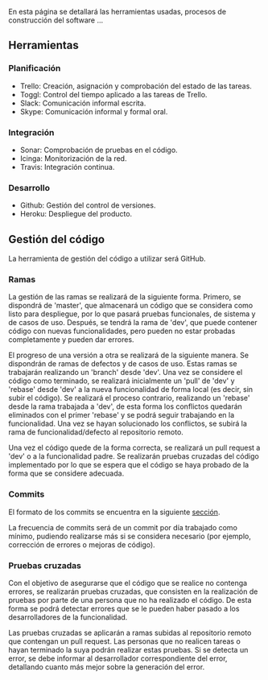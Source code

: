 En esta página se detallará las herramientas usadas, procesos de construcción del software ...

## Herramientas

### Planificación
* Trello: Creación, asignación y comprobación del estado de las tareas.
* Toggl: Control del tiempo aplicado a las tareas de Trello.
* Slack: Comunicación informal escrita.
* Skype: Comunicación informal y formal oral.

### Integración
* Sonar: Comprobación de pruebas en el código.
* Icinga: Monitorización de la red.
* Travis: Integración continua.

### Desarrollo
* Github: Gestión del control de versiones.
* Heroku: Despliegue del producto.

## Gestión del código
La herramienta de gestión del código a utilizar será GitHub.

### Ramas
La gestión de las ramas se realizará de la siguiente forma. Primero, se dispondrá de 'master', que almacenará un código que se considera como listo para despliegue, por lo que pasará pruebas funcionales, de sistema y de casos de uso. Después, se tendrá la rama de 'dev', que puede contener código con nuevas funcionalidades, pero pueden no estar probadas completamente y pueden dar errores. 

El progreso de una versión a otra se realizará de la siguiente manera. Se dispondrán de ramas de defectos y de casos de uso. Estas ramas se trabajarán realizando un 'branch' desde 'dev'. Una vez se considere el código como terminado, se realizará inicialmente un 'pull' de 'dev' y 'rebase' desde 'dev' a la nueva funcionalidad de forma local (es decir, sin subir el código). Se realizará el proceso contrario, realizando un 'rebase' desde la rama trabajada a 'dev', de esta forma los conflictos quedarán eliminados con el primer 'rebase' y se podrá seguir trabajando en la funcionalidad. Una vez se hayan solucionado los conflictos, se subirá la rama de funcionalidad/defecto al repositorio remoto.

Una vez el código quede de la forma correcta, se realizará un pull request a 'dev' o a la funcionalidad padre. Se realizarán pruebas cruzadas del código implementado por lo que se espera que el código se haya probado de la forma que se considere adecuada.

### Commits
El formato de los commits se encuentra en la siguiente [sección](https://github.com/alexgs922/adrenalive-api/wiki/Otros#commits-v1).

La frecuencia de commits será de un commit por día trabajado como mínimo, pudiendo realizarse más si se considera necesario (por ejemplo, corrección de errores o mejoras de código).

### Pruebas cruzadas
Con el objetivo de asegurarse que el código que se realice no contenga errores, se realizarán pruebas cruzadas, que consisten en la realización de pruebas por parte de una persona que no ha realizado el código. De esta forma se podrá detectar errores que se le pueden haber pasado a los desarrolladores de la funcionalidad.

Las pruebas cruzadas se aplicarán a ramas subidas al repositorio remoto que contengan un pull request. Las personas que no realicen tareas o hayan terminado la suya podrán realizar estas pruebas. Si se detecta un error, se debe informar al desarrollador correspondiente del error, detallando cuanto más mejor sobre la generación del error. 